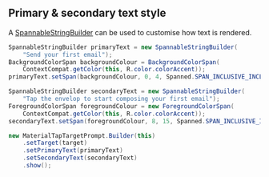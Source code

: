 ## Primary & secondary text style

A <a href="https://developer.android.com/reference/android/text/SpannableStringBuilder.html" target="_blank">SpannableStringBuilder</a> can be used to customise how text is rendered.

```java
SpannableStringBuilder primaryText = new SpannableStringBuilder(
    "Send your first email");
BackgroundColorSpan backgroundColour = BackgroundColorSpan(
    ContextCompat.getColor(this, R.color.colorAccent));
primaryText.setSpan(backgroundColour, 0, 4, Spanned.SPAN_INCLUSIVE_INCLUSIVE);

SpannableStringBuilder secondaryText = new SpannableStringBuilder(
    "Tap the envelop to start composing your first email");
ForegroundColorSpan foregroundColour = new ForegroundColorSpan(
    ContextCompat.getColor(this, R.color.colorAccent));
secondaryText.setSpan(foregroundColour, 8, 15, Spanned.SPAN_INCLUSIVE_INCLUSIVE);

new MaterialTapTargetPrompt.Builder(this)
    .setTarget(target)
    .setPrimaryText(primaryText)
    .setSecondaryText(secondaryText)
    .show();
```
